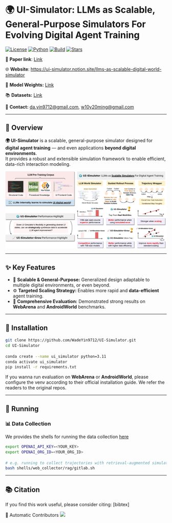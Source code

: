 # 🌍 UI-Simulator: LLMs as Scalable, General-Purpose Simulators For Evolving Digital Agent Training

[![License](https://img.shields.io/github/license/WadeYin9712/UI-Simulator)](LICENSE)
[![Python](https://img.shields.io/badge/python-3.8%2B-blue.svg)]()
[![Build](https://img.shields.io/badge/build-passing-brightgreen.svg)]()
[![Stars](https://img.shields.io/github/stars/WadeYin9712/UI-Simulator?style=social)]()

🔗 **Paper link**: [Link]() 

🌐 **Website**: https://ui-simulator.notion.site/llms-as-scalable-digital-world-simulator

🤗 **Model Weights:** [Link]()  

📚 **Datasets:** [Link]()  

📧 **Contact:** [da.yin9712@gmail.com](mailto:da.yin9712@gmail.com), [w10y20ming@gmail.com](mailto:w10y20ming@gmail.com)

---

## 🚀 Overview

**🌍 UI-Simulator** is a scalable, general-purpose simulator designed for **digital agent training** — and even applications **beyond digital environments**.  
It provides a robust and extensible simulation framework to enable efficient, data-rich interaction modeling.

![UI-Simulator Overview](figures/uisimulator_intro.png)

---

## ✨ Key Features

- 🔧 **Scalable & General-Purpose:** Generalized design adaptable to multiple digital environments, or even beyond.  
- ⚙️ **Targeted Scaling Strategy:** Enables more rapid and **data-efficient** agent training.  
- 🧩 **Comprehensive Evaluation:** Demonstrated strong results on **WebArena** and **AndroidWorld** benchmarks.  

---

## 🧩 Installation

```bash
git clone https://github.com/WadeYin9712/UI-Simulator.git
cd UI-Simulator

conda create --name ui_simulator python=3.11
conda activate ui_simulator
pip install -r requirements.txt
```
If you wanna run evaluation on **WebArena** or **AndroidWorld**, please configure the venv according to their official installation guide. We refer the readers to the original repos.

---

## 🧪 Running

### 📊 Data Collection

We provides the shells for running the data collection [here](https://github.com/WadeYin9712/UI-Simulator/shells)

```bash
export OPENAI_API_KEY=<YOUR_KEY>
export OPENAI_ORG_ID=<YOUR_ORG_ID>

# e.g. running to collect trajectories with retrieval-augmented simulation on web env, in gitlab domain
bash shells/web_collector/rag/gitlab.sh
```

---

## 📚 Citation

If you find this work useful, please consider citing:
[bibtex]



🧭 Automatic Contributors
<a href="https://github.com/WadeYin9712/UI-Simulator/graphs/contributors"> <img src="https://contrib.rocks/image?repo=WadeYin9712/UI-Simulator" /> </a>
